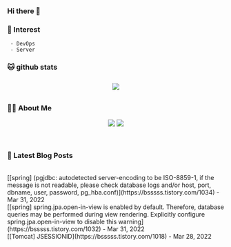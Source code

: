 
### Hi there 👋   

### 📖   Interest   
     - DevOps   
     - Server  

###  🐱 github stats  

<div id="main" align="center">
    <img src="https://github-readme-stats.vercel.app/api?username=qpyu66&hide=stars,contribs&count_private=true&show_icons=true"
        style="height: auto; margin-left: 20px; margin-right: 20px; padding: 10px;"/>
</div>

###  💁‍♀️ About Me  
<p align="center">
    <a href="https://bsssss.tistory.com/"><img src="https://img.shields.io/badge/Blog-FF5722?style=flat-square&logo=Blogger&logoColor=white"/></a>
    <a href="mailto:qpyu66@gmail.com"><img src="https://img.shields.io/badge/Gmail-d14836?style=flat-square&logo=Gmail&logoColor=white&link=qpyu66@gmail.com"/></a>
</p>

<br>

### 📕 Latest Blog Posts   
<br>
[[spring] (pgjdbc: autodetected server-encoding to be ISO-8859-1, if the message is not readable, please check database logs and/or host, port, dbname, user, password, pg_hba.conf)](https://bsssss.tistory.com/1034) - Mar 31, 2022<br>
[[spring] spring.jpa.open-in-view is enabled by default. Therefore, database queries may be performed during view rendering. Explicitly configure spring.jpa.open-in-view to disable this warning](https://bsssss.tistory.com/1032) - Mar 31, 2022<br>
[[Tomcat] JSESSIONID](https://bsssss.tistory.com/1018) - Mar 28, 2022<br>

